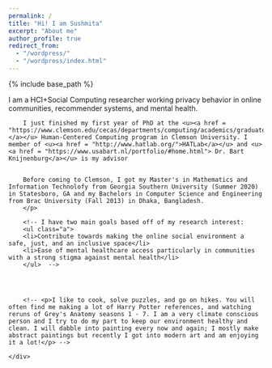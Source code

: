 ```yaml
---
permalink: /
title: "Hi! I am Sushmita"
excerpt: "About me"
author_profile: true
redirect_from: 
  - "/wordpress/"
  - "/wordpress/index.html"
---
```


{% include base_path %}



<div class="container">
    <div class="col-sm-12 col-md-6 col-lg-9 pt-4">
    <!-- ul.a {
    list-style-type: circle;
    } -->
        <p>
        I am a HCI+Social Computing researcher working privacy behavior in online communities, recommender systems, and mental health. 

        I just finished my first year of PhD at the <u><a href = "https://www.clemson.edu/cecas/departments/computing/academics/graduates/programsofstudy/phdinhcc.html"></a></u> Human-Centered Computing program in Clemson University. I member of <u><a href = "http://www.hatlab.org/">HATLab</a></u> and <u><a href = "https://www.usabart.nl/portfolio/#home.html"> Dr. Bart Knijnenburg</a></u> is my advisor
		         
        
        Before coming to Clemson, I got my Master's in Mathematics and Information Technolofy from Georgia Southern University (Summer 2020) in Statesboro, GA and my Bachelors in Computer Science and Engineering  from Brac University (Fall 2013) in Dhaka, Bangladesh. 
        </p>
        
        <!-- I have two main goals based off of my research interest:
        <ul class="a">
        <li>Contribute towards making the online social environment a safe, just, and an inclusive space</li>
        <li>Ease of mental healthcare access particularly in communities with a strong stigma against mental health</li>
        </ul>  -->
        

        
          
		<!-- <p>I like to cook, solve puzzles, and go on hikes. You will often find me making a lot of Harry Potter references, and watching reruns of Grey's Anatomy seasons 1 - 7. I am a very climate conscious person and I try to do my part to keep our environment healthy and clean. I will dabble into painting every now and again; I mostly make abstract paintings but recently I got into modern art and am enjoying it a lot!</p> -->

    </div>
</div>